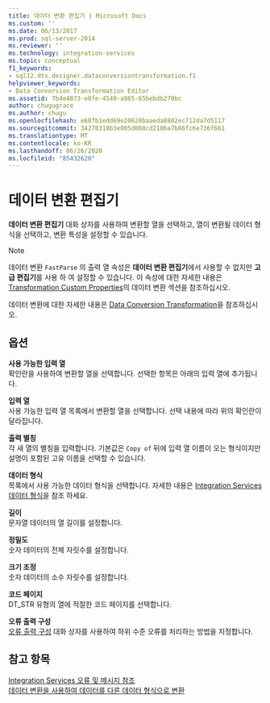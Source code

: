 ```yaml
---
title: 데이터 변환 편집기 | Microsoft Docs
ms.custom: ''
ms.date: 06/13/2017
ms.prod: sql-server-2014
ms.reviewer: ''
ms.technology: integration-services
ms.topic: conceptual
f1_keywords:
- sql12.dts.designer.dataconversiontransformation.f1
helpviewer_keywords:
- Data Conversion Transformation Editor
ms.assetid: 7b4e4873-e8fe-4549-a965-65bebdb270bc
author: chugugrace
ms.author: chugu
ms.openlocfilehash: e68fb1edd69e20628baaeda8802ec712da7d5117
ms.sourcegitcommit: 34278310b3e005d008cd2106a7b86fc6e736f661
ms.translationtype: MT
ms.contentlocale: ko-KR
ms.lasthandoff: 06/26/2020
ms.locfileid: "85432620"
---
```

# <a name="data-conversion-transformation-editor"></a>데이터 변환 편집기
  **데이터 변환 편집기** 대화 상자를 사용하여 변환할 열을 선택하고, 열이 변환될 데이터 형식을 선택하고, 변환 특성을 설정할 수 있습니다.  
  
> [!NOTE]  
>  데이터 변환 `FastParse` 의 출력 열 속성은 **데이터 변환 편집기**에서 사용할 수 없지만 **고급 편집기**를 사용 하 여 설정할 수 있습니다. 이 속성에 대한 자세한 내용은 [Transformation Custom Properties](data-flow/transformations/transformation-custom-properties.md)의 데이터 변환 섹션을 참조하십시오.  
  
 데이터 변환에 대한 자세한 내용은 [Data Conversion Transformation](data-flow/transformations/data-conversion-transformation.md)을 참조하십시오.  
  
## <a name="options"></a>옵션  
 **사용 가능한 입력 열**  
 확인란을 사용하여 변환할 열을 선택합니다. 선택한 항목은 아래의 입력 열에 추가됩니다.  
  
 **입력 열**  
 사용 가능한 입력 열 목록에서 변환할 열을 선택합니다. 선택 내용에 따라 위의 확인란이 달라집니다.  
  
 **출력 별칭**  
 각 새 열의 별칭을 입력합니다. 기본값은 `Copy of` 뒤에 입력 열 이름이 오는 형식이지만 설명이 포함된 고유 이름을 선택할 수 있습니다.  
  
 **데이터 형식**  
 목록에서 사용 가능한 데이터 형식을 선택합니다. 자세한 내용은 [Integration Services 데이터 형식](data-flow/integration-services-data-types.md)을 참조 하세요.  
  
 **길이**  
 문자열 데이터의 열 길이를 설정합니다.  
  
 **정밀도**  
 숫자 데이터의 전체 자릿수를 설정합니다.  
  
 **크기 조정**  
 숫자 데이터의 소수 자릿수를 설정합니다.  
  
 **코드 페이지**  
 DT_STR 유형의 열에 적절한 코드 페이지를 선택합니다.  
  
 **오류 출력 구성**  
 [오류 출력 구성](../../2014/integration-services/configure-error-output.md) 대화 상자를 사용하여 하위 수준 오류를 처리하는 방법을 지정합니다.  
  
## <a name="see-also"></a>참고 항목  
 [Integration Services 오류 및 메시지 참조](../../2014/integration-services/integration-services-error-and-message-reference.md)   
 [데이터 변환을 사용하여 데이터를 다른 데이터 형식으로 변환](data-flow/transformations/convert-data-type-by-using-data-conversion-transformation.md)  
  
  

